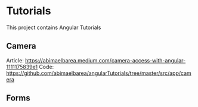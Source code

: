 # Tutorials

This project contains Angular Tutorials

## Camera

Article: https://abimaelbarea.medium.com/camera-access-with-angular-1111175839e1
Code: https://github.com/abimaelbarea/angularTutorials/tree/master/src/app/camera

## Forms 
